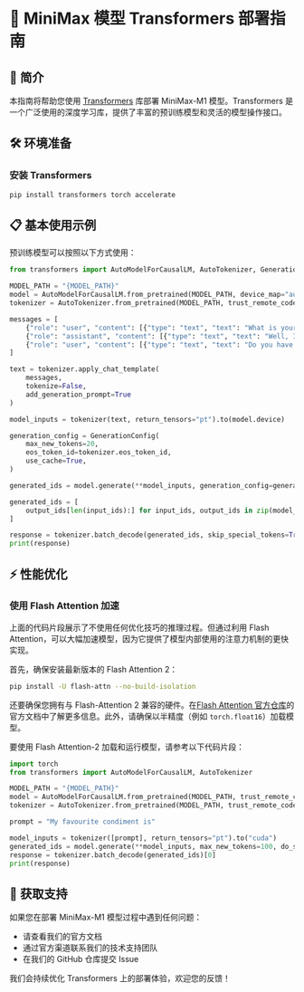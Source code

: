 # 🚀 MiniMax 模型 Transformers 部署指南

## 📖 简介

本指南将帮助您使用 [Transformers](https://huggingface.co/docs/transformers/index) 库部署 MiniMax-M1 模型。Transformers 是一个广泛使用的深度学习库，提供了丰富的预训练模型和灵活的模型操作接口。

## 🛠️ 环境准备

### 安装 Transformers

```bash
pip install transformers torch accelerate
```

## 📋 基本使用示例

预训练模型可以按照以下方式使用：

```python
from transformers import AutoModelForCausalLM, AutoTokenizer, GenerationConfig

MODEL_PATH = "{MODEL_PATH}"
model = AutoModelForCausalLM.from_pretrained(MODEL_PATH, device_map="auto", trust_remote_code=True)
tokenizer = AutoTokenizer.from_pretrained(MODEL_PATH, trust_remote_code=True)

messages = [
    {"role": "user", "content": [{"type": "text", "text": "What is your favourite condiment?"}]},
    {"role": "assistant", "content": [{"type": "text", "text": "Well, I'm quite partial to a good squeeze of fresh lemon juice. It adds just the right amount of zesty flavour to whatever I'm cooking up in the kitchen!"}]},
    {"role": "user", "content": [{"type": "text", "text": "Do you have mayonnaise recipes?"}]}
]

text = tokenizer.apply_chat_template(
    messages,
    tokenize=False,
    add_generation_prompt=True
)

model_inputs = tokenizer(text, return_tensors="pt").to(model.device)

generation_config = GenerationConfig(
    max_new_tokens=20,
    eos_token_id=tokenizer.eos_token_id,
    use_cache=True,
)

generated_ids = model.generate(**model_inputs, generation_config=generation_config)

generated_ids = [
    output_ids[len(input_ids):] for input_ids, output_ids in zip(model_inputs.input_ids, generated_ids)
]

response = tokenizer.batch_decode(generated_ids, skip_special_tokens=True)[0]
print(response)
```

## ⚡ 性能优化

### 使用 Flash Attention 加速

上面的代码片段展示了不使用任何优化技巧的推理过程。但通过利用 Flash Attention，可以大幅加速模型，因为它提供了模型内部使用的注意力机制的更快实现。

首先，确保安装最新版本的 Flash Attention 2：

```bash
pip install -U flash-attn --no-build-isolation
```

还要确保您拥有与 Flash-Attention 2 兼容的硬件。在[Flash Attention 官方仓库](https://github.com/Dao-AILab/flash-attention)的官方文档中了解更多信息。此外，请确保以半精度（例如 `torch.float16`）加载模型。

要使用 Flash Attention-2 加载和运行模型，请参考以下代码片段：

```python
import torch
from transformers import AutoModelForCausalLM, AutoTokenizer

MODEL_PATH = "{MODEL_PATH}"
model = AutoModelForCausalLM.from_pretrained(MODEL_PATH, trust_remote_code=True, torch_dtype=torch.float16, attn_implementation="flash_attention_2", device_map="auto")
tokenizer = AutoTokenizer.from_pretrained(MODEL_PATH, trust_remote_code=True)

prompt = "My favourite condiment is"

model_inputs = tokenizer([prompt], return_tensors="pt").to("cuda")
generated_ids = model.generate(**model_inputs, max_new_tokens=100, do_sample=True)
response = tokenizer.batch_decode(generated_ids)[0]
print(response)
```

## 📮 获取支持

如果您在部署 MiniMax-M1 模型过程中遇到任何问题：
- 请查看我们的官方文档
- 通过官方渠道联系我们的技术支持团队
- 在我们的 GitHub 仓库提交 Issue

我们会持续优化 Transformers 上的部署体验，欢迎您的反馈！
